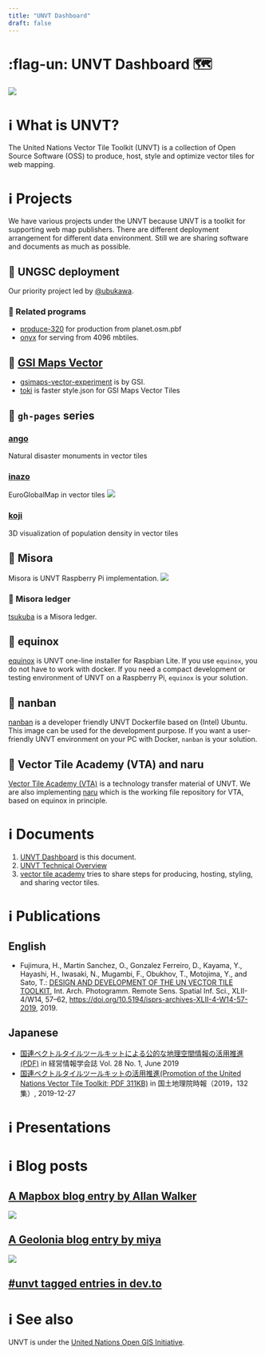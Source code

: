 ```yaml
---
title: "UNVT Dashboard"
draft: false
---
```


# :flag-un: UNVT Dashboard :world_map:

![](https://un-vector-tile-toolkit.github.io/signature/logo.png)
 
# :information_source: What is UNVT?
The United Nations Vector Tile Toolkit (UNVT) is a collection of Open Source Software (OSS) to produce, host, style and optimize vector tiles for web mapping.

# :information_source: Projects
We have various projects under the UNVT because UNVT is a toolkit for supporting web map publishers. There are different deployment arrangement for different data environment. Still we are sharing software and documents as much as possible. 

## :construction_worker: UNGSC deployment
Our priority project led by [@ubukawa](https://github.com/ubukawa).

### :evergreen_tree: Related programs
- [produce-320](https://github.com/un-vector-tile-toolkit/produce-320) for production from planet.osm.pbf
- [onyx](https://github.com/un-vector-tile-toolkit/onyx) for serving from 4096 mbtiles.

## :construction_worker: [GSI Maps Vector](https://maps.gsi.go.jp/vector)
- [gsimaps-vector-experiment](https://github.com/gsi-cyberjapan/gsimaps-vector-experiment) is by GSI.
- [toki](https://github.com/optgeo/toki) is faster style.json for GSI Maps Vector Tiles

## :evergreen_tree: `gh-pages` series

### [ango](https://github.com/un-vector-tile-toolkit/ango-static)
Natural disaster monuments in vector tiles

### [inazo](https://un-vector-tile-toolkit.github.io/inazo-static/)
EuroGlobalMap in vector tiles
![](https://i.imgur.com/NntR4E0.png)

### [koji](https://github.com/un-vector-tile-toolkit/koji-static)
3D visualization of population density in vector tiles


## :construction_worker: Misora
Misora is UNVT Raspberry Pi implementation. 
![](https://i.imgur.com/wIQJ40R.jpg)

### :construction_worker: Misora ledger
[tsukuba](https://github.com/un-vector-tile-toolkit/tsukuba) is a Misora ledger.

## :construction_worker: equinox
[equinox](https://github.com/unvt/equinox) is UNVT one-line installer for Raspbian Lite. If you use `equinox`, you do not have to work with docker. If you need a compact development or testing environment of UNVT on a Raspberry Pi, `equinox` is your solution. 

## :construction_worker: nanban
[nanban](https://github.com/unvt/nanban) is a developer friendly UNVT Dockerfile based on (Intel) Ubuntu. This image can be used for the development purpose. If you want a user-friendly UNVT environment on your PC with Docker, `nanban` is your solution. 

## :construction_worker: Vector Tile Academy (VTA) and naru
[Vector Tile Academy (VTA)](https://unvt.github.io/vta) is a technology transfer material of UNVT. We are also implementing [naru](https://github.com/unvt/naru) which is the working file repository for VTA, based on equinox in principle. 

# :information_source: Documents
1. [UNVT Dashboard](https://unvt.github.io) is this document.
2. [UNVT Technical Overview](https://un-vector-tile-toolkit.github.io)
3. [vector tile academy](https://unvt.github.io/vta) tries to share steps for producing, hosting, styling, and sharing vector tiles.

# :information_source: Publications
## English
- Fujimura, H., Martin Sanchez, O., Gonzalez Ferreiro, D., Kayama, Y., Hayashi, H., Iwasaki, N., Mugambi, F., Obukhov, T., Motojima, Y., and Sato, T.: [DESIGN AND DEVELOPMENT OF THE UN VECTOR TILE TOOLKIT](https://www.int-arch-photogramm-remote-sens-spatial-inf-sci.net/XLII-4-W14/57/2019/), Int. Arch. Photogramm. Remote Sens. Spatial Inf. Sci., XLII-4/W14, 57–62, https://doi.org/10.5194/isprs-archives-XLII-4-W14-57-2019, 2019.

## Japanese
- [国連ベクトルタイルツールキットによる公的な地理空間情報の活用推進(PDF)](http://www.jasmin.jp/activity/books/journal/pdf/28-1_42.pdf) in 経営情報学会誌 Vol. 28 No. 1, June 2019
- [国連ベクトルタイルツールキットの活用推進(Promotion of the United Nations Vector Tile Toolkit; PDF 311KB)](https://www.gsi.go.jp/common/000220901.pdf) in 国土地理院時報（2019，132集）, 2019-12-27

# :information_source: Presentations

<script async class="speakerdeck-embed" data-id="086cd7f0839a4a598783e5a89424593c" data-ratio="1.77777777777778" src="//speakerdeck.com/assets/embed.js"></script>

<script async class="speakerdeck-embed" data-id="830162faad354e0184bef59617287701" data-ratio="1.77777777777778" src="//speakerdeck.com/assets/embed.js"></script>

<script async class="speakerdeck-embed" data-id="10d9ba7e691d4c9781443c7de3fa1607" data-ratio="1.44428772919605" src="//speakerdeck.com/assets/embed.js"></script>

<script async class="speakerdeck-embed" data-id="31da492467a9445fb8219b83b653e94e" data-ratio="1.44428772919605" src="//speakerdeck.com/assets/embed.js"></script>

<script async class="speakerdeck-embed" data-id="bdf87d888d534b31ac23a9337419072a" data-ratio="1.77777777777778" src="//speakerdeck.com/assets/embed.js"></script>

<script async class="speakerdeck-embed" data-id="4478e15f3ef3406da5dcf95a10777a5a" data-ratio="1.33333333333333" src="//speakerdeck.com/assets/embed.js"></script>

<script async class="speakerdeck-embed" data-id="dc42cbf9b19a4913aa4dc396c00859c7" data-ratio="1.33333333333333" src="//speakerdeck.com/assets/embed.js"></script>

# :information_source: Blog posts
## [A Mapbox blog entry by Allan Walker](https://blog.mapbox.com/collaborating-with-the-geospatial-information-authority-of-japan-8590aa3f3df6)
[![](https://i.imgur.com/52usx01.png)](https://blog.mapbox.com/collaborating-with-the-geospatial-information-authority-of-japan-8590aa3f3df6)

## [A Geolonia blog entry by miya](https://blog.geolonia.com/2020/06/18/unvt.html)
[![](https://unvt.github.io/img/geolonia20200618.jpg)](https://blog.geolonia.com/2020/06/18/unvt.html)

## [#unvt tagged entries in dev.to](https://dev.to/search?q=unvt)

# :information_source: See also

UNVT is under the [United Nations Open GIS Initiative](http://unopengis.org/). 

